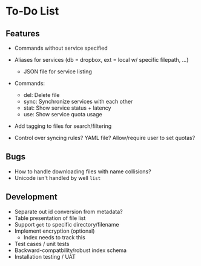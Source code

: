 # To-Do List

## Features
- Commands without service specified

- Aliases for services (db = dropbox, ext = local w/ specific filepath, ...)
    - JSON file for service listing

- Commands:
    - del: Delete file
    - sync: Synchronize services with each other
    - stat: Show service status + latency
    - use: Show service quota usage

- Add tagging to files for search/filtering

- Control over syncing rules?  YAML file?  Allow/require user to set quotas?

## Bugs
- How to handle downloading files with name collisions?
- Unicode isn't handled by well `list`

## Development
- Separate out id conversion from metadata?
- Table presentation of file list
- Support `get` to specific directory/filename
- Implement encryption (optional)
    - Index needs to track this
- Test cases / unit tests
- Backward-compatbility/robust index schema
- Installation testing / UAT
